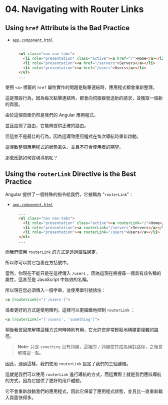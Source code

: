 # 04. Navigating with Router Links

## Using `href` Attribute is the Bad Practice

- [`app.component.html`](../../routing-app/src/app/app.component.html)

```html
      ...
      <ul class="nav nav-tabs">
        <li role="presentation" class="active"><a href="/">Home</a></li>
        <li role="presentation"><a href="/servers">Servers</a></li>
        <li role="presentation"><a href="/users">Users</a></li>
      </ul>
      ...
```

使用 `<a>` 標籤的 `href` 屬性實作的問題是點擊連結時，應用程式都會重新整理。

這是預設行為，因為每次點擊連結時，都會向伺服器發送新的請求，並獲取一個新的頁面。

由於這個頁面仍然是我們的 Angular 應用程式，

並且註冊了路由，它能夠提供正確的路由。

但這並不是最佳的行為，因為這導致應用程式在每次導航時重新啟動。

這導致整個應用程式的狀態丟失，並且不符合使用者的期望。

那麼應該如何實現導航呢？

## Using the `routerLink` Directive is the Best Practice

Angular 提供了一個特殊的指令給我們，它被稱為 "`routerLink`"：

- [`app.component.html`](../../routing-app/src/app/app.component.html)

```html
      ...
      <ul class="nav nav-tabs">
        <li role="presentation" class="active"><a routerLink="/">Home</a></li>
        <li role="presentation"><a routerLink="/servers">Servers</a></li>
        <li role="presentation"><a routerLink="/users">Users</a></li>
      </ul>
      ...
```

而我們使用 `routerLink` 的方式是透過屬性綁定，

所以你可以將它包裹在方括號中。

當然，你現在不能只是在這裡傳入 `/users` ，因為這現在將搜尋一個具有該名稱的屬性，這甚至是 JavaScript 中無效的名稱。

所以現在您必須傳入一個字串，並使用單引號括住：

```html
<a [routerLink]="['/users']">
```

或者更好的方式是使用陣列，這樣可以更細緻地控制 `routerLink` ：

```html
<a [routerLink]="['/users', 'something']">
```

稍後我會回來解釋這種方式何時特別有用，它允許您非常輕鬆地構建更複雜的路徑。

> **Note**:
> 只是 `something` 沒有斜線，這裡的 `/` 斜線使其成為絕對路徑，之後會解釋這一點。

因此，通過這樣，我們使用 `routerLink` 設定了我們的三個連結。

這就是我們可以使用 `routerLink` 進行導航的方式，而這實際上就是我們應該導航的方式，因為它提供了更好的用戶體驗。

它不會重新啟動我們的應用程式，因此它保留了應用程式狀態，並且比一直重新載入頁面快得多。